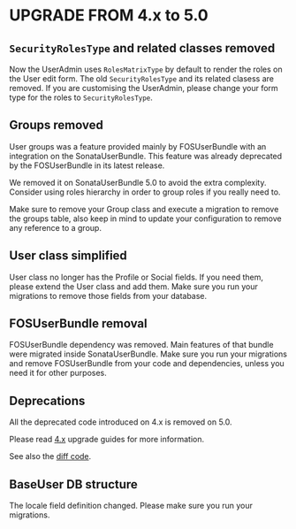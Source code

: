 UPGRADE FROM 4.x to 5.0
=======================

## `SecurityRolesType` and related classes removed

Now the UserAdmin uses `RolesMatrixType` by default to render the roles on the
User edit form. The old `SecurityRolesType` and its related clasess are removed.
If you are customising the UserAdmin, please change your form type for
the roles to `SecurityRolesType`.

## Groups removed

User groups was a feature provided mainly by FOSUserBundle with an integration on the
SonataUserBundle. This feature was already deprecated by the FOSUserBundle in its latest
release.

We removed it on SonataUserBundle 5.0 to avoid the extra complexity. Consider using roles
hierarchy in order to group roles if you really need to.

Make sure to remove your Group class and execute a migration to remove the groups table, also keep in mind to update your configuration to remove any reference to a group.

## User class simplified

User class no longer has the Profile or Social fields. If you need them, please extend
the User class and add them. Make sure you run your migrations to remove those fields from
your database.

## FOSUserBundle removal

FOSUserBundle dependency was removed. Main features of that bundle were migrated
inside SonataUserBundle. Make sure you run your migrations and remove FOSUserBundle
from your code and dependencies, unless you need it for other purposes.

## Deprecations

All the deprecated code introduced on 4.x is removed on 5.0.

Please read [4.x](https://github.com/sonata-project/SonataUserBundle/tree/4.x) upgrade guides for more information.

See also the [diff code](https://github.com/sonata-project/SonataUserBundle/compare/4.x...5.0.0).

## BaseUser DB structure

The locale field definition changed. Please make sure you run your migrations.
